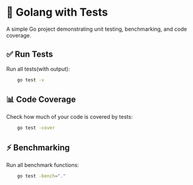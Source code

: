 

# 🧪 Golang with Tests

A simple Go project demonstrating unit testing, benchmarking, and code coverage.



## ✅ Run Tests

Run all tests(with output):


```bash
	go test -v

```


## 📊 Code Coverage


Check how much of your code is covered by tests:

```bash
	go test -cover
```

## ⚡ Benchmarking

Run all benchmark functions:

```bash 
	go test -bench="."
```

